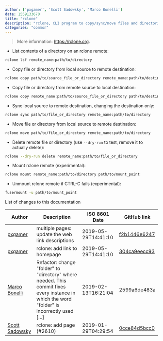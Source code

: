 ```yaml
---
author: ['pxgamer', 'Scott Sadowsky', 'Marco Bonelli']
date: 1559133670
title: "rclone"
description: "rclone, CLI program to copy/sync/move files and directories to and from many cloud services."
categories: "common"
---
```

> More information: <https://rclone.org>.

- List contents of a directory on an rclone remote:

```bash
rclone lsf remote_name:path/to/directory
```

- Copy file or directory from local source to remote destination:

```bash
rclone copy path/to/source_file_or_directory remote_name:path/to/destination_directory
```

- Copy file or directory from remote source to local destination:

```bash
rclone copy remote_name:path/to/source_file_or_directory path/to/destination_directory
```

- Sync local source to remote destination, changing the destination only:

```bash
rclone sync path/to/file_or_directory remote_name:path/to/directory
```

- Move file or directory from local source to remote destination:

```bash
rclone move path/to/file_or_directory remote_name:path/to/directory
```

- Delete remote file or directory (use `--dry-run` to test, remove it to actually delete):

```bash
rclone --dry-run delete remote_name:path/to/file_or_directory
```

- Mount rclone remote (experimental):

```bash
rclone mount remote_name:path/to/directory path/to/mount_point
```

- Unmount rclone remote if CTRL-C fails (experimental):

```bash
fusermount -u path/to/mount_point
```
List of changes to this documentation


Author | Description | ISO 8601 Date | GitHub link
------|-----|-----|-----
[pxgamer](mailto:owzie123@gmail.com) | multiple pages: update the web link descriptions | 2019-05-29T14:41:10 | [f2b1446e6247](https://github.com/tldr-pages/tldr/commit/f2b1446e6247d3e794ee6577dee0c867dfc9af26)
[pxgamer](mailto:owzie123@gmail.com) | rclone: add link to homepage | 2019-05-29T14:41:10 | [304ca9eecc93](https://github.com/tldr-pages/tldr/commit/304ca9eecc938b6f22d361635d2570f3a1589598)
[Marco Bonelli](mailto:mb5.marcob@gmail.com) | Refactor: change "folder" to "directory" where needed. This commit fixes every instance in which the word "folder" is incorrectly used [...] | 2019-02-13T16:21:04 | [2599a6de483a](https://github.com/tldr-pages/tldr/commit/2599a6de483a70601ab17b29e0f18a5a8bdcaa12)
[Scott Sadowsky](mailto:Linguista@users.noreply.github.com) | rclone: add page (#2610) | 2019-01-29T04:29:54 | [0cce84d5bcc0](https://github.com/tldr-pages/tldr/commit/0cce84d5bcc0e45b9cfc08f12833392237b264ec)


